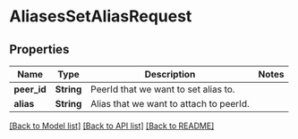 # AliasesSetAliasRequest

## Properties

| Name        | Type       | Description                             | Notes |
| ----------- | ---------- | --------------------------------------- | ----- |
| **peer_id** | **String** | PeerId that we want to set alias to.    |
| **alias**   | **String** | Alias that we want to attach to peerId. |

[[Back to Model list]](../README.md#documentation-for-models) [[Back to API list]](../README.md#documentation-for-api-endpoints) [[Back to README]](../README.md)
